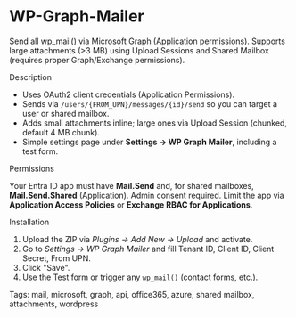 # WP-Graph-Mailer
Send all wp_mail() via Microsoft Graph (Application permissions). Supports large attachments (>3 MB) using Upload Sessions and Shared Mailbox (requires proper Graph/Exchange permissions).

Description

- Uses OAuth2 client credentials (Application Permissions).
- Sends via `/users/{FROM_UPN}/messages/{id}/send` so you can target a user or shared mailbox.
- Adds small attachments inline; large ones via Upload Session (chunked, default 4 MB chunk).
- Simple settings page under **Settings → WP Graph Mailer**, including a test form.

Permissions

Your Entra ID app must have **Mail.Send** and, for shared mailboxes, **Mail.Send.Shared** (Application). Admin consent required. Limit the app via **Application Access Policies** or **Exchange RBAC for Applications**.

Installation

1. Upload the ZIP via *Plugins → Add New → Upload* and activate.
2. Go to *Settings → WP Graph Mailer* and fill Tenant ID, Client ID, Client Secret, From UPN.
3. Click "Save".
4. Use the Test form or trigger any `wp_mail()` (contact forms, etc.).

Tags: mail, microsoft, graph, api, office365, azure, shared mailbox, attachments, wordpress
